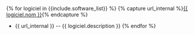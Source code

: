 {% for logiciel in {{include.software_list}} %}
{% capture url_internal %}<a href="soft?name={{ logiciel.nom }}">{{ logiciel.nom }}</a>{% endcapture %}
- {{ url_internal }} -- {{ logiciel.description }}
{% endfor %}